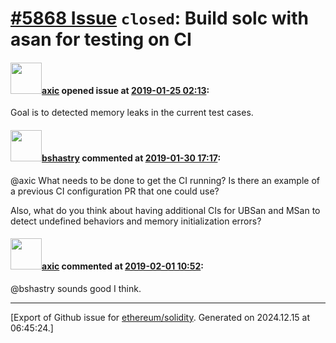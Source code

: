 # [\#5868 Issue](https://github.com/ethereum/solidity/issues/5868) `closed`: Build solc with asan for testing on CI

#### <img src="https://avatars.githubusercontent.com/u/20340?v=4" width="50">[axic](https://github.com/axic) opened issue at [2019-01-25 02:13](https://github.com/ethereum/solidity/issues/5868):

Goal is to detected memory leaks in the current test cases.

#### <img src="https://avatars.githubusercontent.com/u/2388185?v=4" width="50">[bshastry](https://github.com/bshastry) commented at [2019-01-30 17:17](https://github.com/ethereum/solidity/issues/5868#issuecomment-459029512):

@axic What needs to be done to get the CI running? Is there an example of a previous CI configuration PR that one could use?

Also, what do you think about having additional CIs for UBSan and MSan to detect undefined behaviors and memory initialization errors?

#### <img src="https://avatars.githubusercontent.com/u/20340?v=4" width="50">[axic](https://github.com/axic) commented at [2019-02-01 10:52](https://github.com/ethereum/solidity/issues/5868#issuecomment-459684032):

@bshastry sounds good I think.


-------------------------------------------------------------------------------



[Export of Github issue for [ethereum/solidity](https://github.com/ethereum/solidity). Generated on 2024.12.15 at 06:45:24.]
